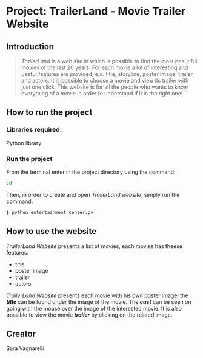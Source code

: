 # Project: TrailerLand - Movie Trailer Website

## Introduction
>_TrailerLand_ is a web site in which is possible to find the most beautiful movies of the last 20 years. 
For each movie a lot of interesting and useful features are provided, e.g. title, storyline, poster image, trailer and actors.
It is possible to choose a movie and view its trailer with just one click.
This website is for all the people who wants to know everything of a movie in order to understand if it is the right one!

## How to run the project
### Libraries required:
Python library
### Run the project
From the terminal enter in the project directory using the command: 
```sh
cd
```
Then, in order to create and open _TrailerLand website_, simply run the command:
```sh
$ python entertainment_center.py_
```

## How to use the website
_TrailerLand Website_ presents a list of movies, each movies has theese features:

- title
- poster image 
- trailer 
- actors

_TrailerLand Website_ presents each movie with his own poster image; the **_title_** can be found under the image of the movie. The **_cast_** can be seen on going with the mouse over the image of the interested movie. It is also possible to view the movie **_trailer_** by clicking on the related image.


## Creator
Sara Vagnarelli

